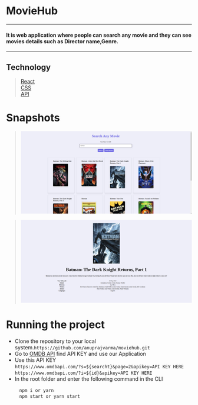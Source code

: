 # MovieHub

---

#### It is web application where people can search any movie and they can see movies details such as Director name,Genre.

---

## Technology

> [React](https://reactjs.org/docs/getting-started.html "React documentaion")  
> [CSS](https://developer.mozilla.org/en-US/docs/Web/CSS "CSS documentaion")  
> [API](https://stoplight.io/api-documentation-guide)

# Snapshots

> ![SearchPage](images/searchPage.png)

> ![DetailPage](images/detailPage.png)

# Running the project

- Clone the repository to your local system.`https://github.com/anuprajvarma/moviehub.git`
- Go to [OMDB API](https://www.omdbapi.com/) find API KEY and use our Application
- Use this API KEY  
  `https://www.omdbapi.com/?s=${searcht}&page=2&apikey=API KEY HERE`  
  `https://www.omdbapi.com/?i=${id}&apikey=API KEY HERE`
- In the root folder and enter the following command in the CLI

```
     npm i or yarn
     npm start or yarn start
```
